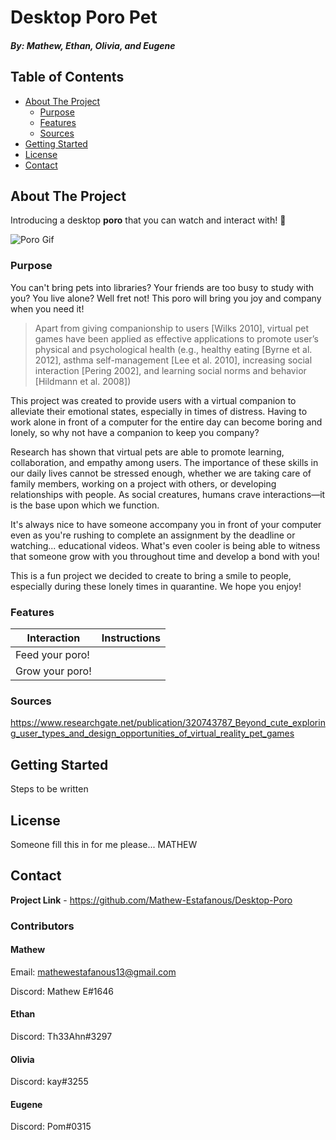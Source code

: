 # Desktop Poro Pet
##### By: Mathew, Ethan, Olivia, and Eugene

## Table of Contents
* [About The Project](#About-The-Project)
    * [Purpose](#Purpose)
    * [Features](#Features)
    * [Sources](#Sources)
* [Getting Started](#Getting-Started)
* [License](#License)
* [Contact](#Contact)

## About The Project
Introducing a desktop **poro** that you can watch and interact with! :bone:

![Poro Gif](/static/Poro.gif)

### Purpose

You can't bring pets into libraries? Your friends are too busy to study with you? You live
alone? Well fret not! This poro will bring you joy and company when you need it!

>Apart  from  giving  companionship  to users  [Wilks  2010],  virtual  pet  games  have
been  applied  as effective  applications  to  promote  user’s  physical  and psychological
health  (e.g.,  healthy  eating  [Byrne  et  al.  2012], asthma  self-management
[Lee  et  al.  2010],  increasing  social interaction  [Pering  2002],  and  learning
social  norms  and behavior [Hildmann et al. 2008])

This project was created to provide users with a virtual companion to alleviate their
emotional states, especially in times of distress. Having to work alone in front of a 
computer for the entire day can become boring and lonely, so why not have a companion
to keep you company?

Research has shown that virtual pets are able to promote learning, collaboration, and 
empathy among users. The importance of these skills in our daily lives cannot be stressed 
enough, whether we are taking care of family members, working on a project with others, or 
developing relationships with people. As social creatures, humans crave interactions—it is
the base upon which we function.

It's always nice to have someone accompany you in front of your computer even as you're 
rushing to complete an assignment by the deadline or watching... educational videos.
What's even cooler is being able to witness that someone grow with you throughout time and
develop a bond with you!

This is a fun project we decided to create to bring a smile to people, especially during 
these lonely times in quarantine. We hope you enjoy!

### Features
Interaction | Instructions
----------- | ------------
Feed your poro! | 
Grow your poro! |


### Sources
https://www.researchgate.net/publication/320743787_Beyond_cute_exploring_user_types_and_design_opportunities_of_virtual_reality_pet_games

## Getting Started
Steps to be written

## License
Someone fill this in for me please... MATHEW

## Contact

**Project Link** - https://github.com/Mathew-Estafanous/Desktop-Poro

### Contributors

#### Mathew

Email: mathewestafanous13@gmail.com

Discord: Mathew E#1646

#### Ethan

Discord: Th33Ahn#3297

#### Olivia

Discord: kay#3255

#### Eugene

Discord: Pom#0315
